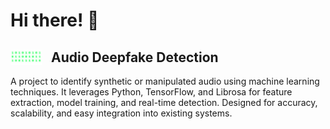 # Hi there! 👋

<h2>
  <img src="matrix_rain.svg" alt="matrix" width="50" style="vertical-align: text-bottom; margin-right: 10px;">
  Audio Deepfake Detection
</h2>

A project to identify synthetic or manipulated audio using machine learning techniques. It leverages Python, TensorFlow, and Librosa for feature extraction, model training, and real-time detection. Designed for accuracy, scalability, and easy integration into existing systems.
